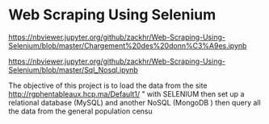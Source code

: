 # Web Scraping Using Selenium
 https://nbviewer.jupyter.org/github/zackhr/Web-Scraping-Using-Selenium/blob/master/Chargement%20des%20donn%C3%A9es.ipynb
 
 
 
 
 https://nbviewer.jupyter.org/github/zackhr/Web-Scraping-Using-Selenium/blob/master/Sql_Nosql.ipynb
 
 
The objective of this project is to load the data from the site http://rgphentableaux.hcp.ma/Default1/ " with SELENIUM then set up a relational database (MySQL) and another NoSQL (MongoDB ) then query all the data from the general population censu
